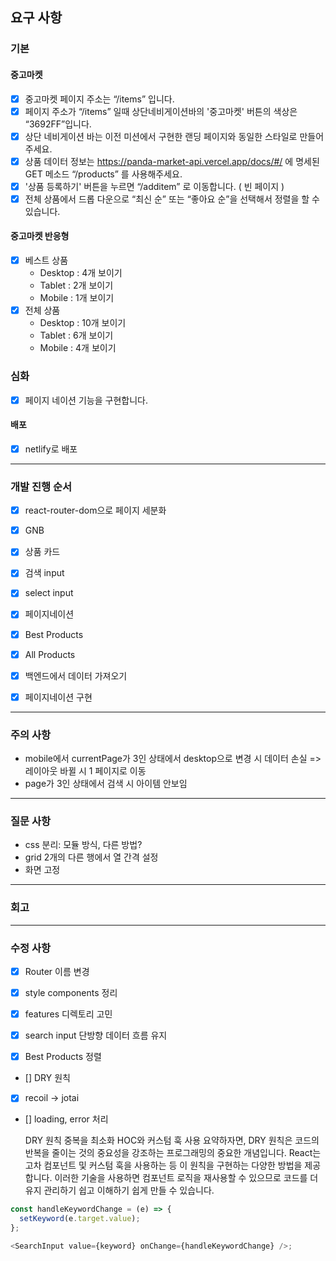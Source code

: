 ## 요구 사항

### 기본

#### 중고마켓

- [x] 중고마켓 페이지 주소는 “/items” 입니다.
- [x] 페이지 주소가 “/items” 일때 상단네비게이션바의 '중고마켓' 버튼의 색상은 “3692FF”입니다.
- [x] 상단 네비게이션 바는 이전 미션에서 구현한 랜딩 페이지와 동일한 스타일로 만들어 주세요.
- [x] 상품 데이터 정보는 https://panda-market-api.vercel.app/docs/#/ 에 명세된 GET 메소드 “/products” 를 사용해주세요.
- [x] '상품 등록하기' 버튼을 누르면 “/additem” 로 이동합니다. ( 빈 페이지 )
- [x] 전체 상품에서 드롭 다운으로 “최신 순” 또는 “좋아요 순”을 선택해서 정렬을 할 수 있습니다.

#### 중고마켓 반응형

- [x] 베스트 상품
  - Desktop : 4개 보이기
  - Tablet : 2개 보이기
  - Mobile : 1개 보이기
- [x] 전체 상품
  - Desktop : 10개 보이기
  - Tablet : 6개 보이기
  - Mobile : 4개 보이기

### 심화

- [x] 페이지 네이션 기능을 구현합니다.

#### 배포

- [x] netlify로 배포

---

### 개발 진행 순서

- [x] react-router-dom으로 페이지 세분화

- [x] GNB
- [x] 상품 카드
- [x] 검색 input
- [x] select input
- [x] 페이지네이션

- [x] Best Products
- [x] All Products

- [x] 백엔드에서 데이터 가져오기
- [x] 페이지네이션 구현

---

### 주의 사항

- mobile에서 currentPage가 3인 상태에서 desktop으로 변경 시 데이터 손실 => 레이아웃 바뀔 시 1 페이지로 이동
- page가 3인 상태에서 검색 시 아이템 안보임

---

### 질문 사항

- css 분리: 모듈 방식, 다른 방법?
- grid 2개의 다른 행에서 열 간격 설정
- 화면 고정

---

### 회고

---

### 수정 사항

- [x] Router 이름 변경
- [x] style components 정리
- [x] features 디렉토리 고민
- [x] search input 단방향 데이터 흐름 유지

- [x] Best Products 정렬
- [] DRY 원칙

- [x] recoil -> jotai
- [] loading, error 처리

  DRY 원칙
  중복을 최소화
  HOC와 커스텀 훅 사용
  요약하자면, DRY 원칙은 코드의 반복을 줄이는 것의 중요성을 강조하는 프로그래밍의 중요한 개념입니다. React는 고차 컴포넌트 및 커스텀 훅을 사용하는 등 이 원칙을 구현하는 다양한 방법을 제공합니다. 이러한 기술을 사용하면 컴포넌트 로직을 재사용할 수 있으므로 코드를 더 유지 관리하기 쉽고 이해하기 쉽게 만들 수 있습니다.

```js
const handleKeywordChange = (e) => {
  setKeyword(e.target.value);
};

<SearchInput value={keyword} onChange={handleKeywordChange} />;
```
